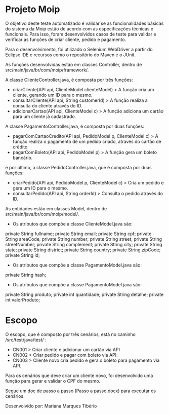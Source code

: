 # Projeto Moip

O objetivo deste teste automatizado é validar se as funcionalidades básicas do sistema da Moip estão de acordo com as especificações técnicas e funcionais. Para isso, foram desenvolvidos casos de teste para validar e verificar as funções de criar cliente, pedido e pagamento.

Para o desenvolvimento, foi utilizado o Selenium WebDriver a partir do Eclipse IDE e recursos como o repositório do Maven e o JUnit.

As funções desenvolvidas estão em classes Controller, dentro de src/main/java/br/com/moip/framework/.

A classe ClienteController.java, é composta por três funções:

* criarCliente(API api, ClienteModel clienteModel) > A função cria um cliente, gerando um ID para o mesmo.
* consultarCliente(API api, String customerId) > A função realiza a consulta do cliente através do ID.
* adicionarCartao(API api, ClienteModel c) > A função adiciona um cartão para um cliente já cadastrado.

A classe PagamentoController.java, é composta por duas funções:

* pagarComCartaoCredito(API api, PedidoModel p, ClienteModel c) > A função realiza o pagamento de um pedido criado, através do cartão de crédito
* pagarComBoleto(API api, PedidoModel p) > A função gera um boleto bancário.

e por último, a classe PedidoController.java, que é composta por duas funções:

* criarPedido(API api, PedidoModel p, ClienteModel c) > Cria um pedido e gera um ID para o mesmo.
* consultarPedido(API api, String orderId) > Consulta o pedido através do ID.

As entidades estão em classes Model, dentro de src/main/java/br/com/moip/model/.

* Os atributos que compõe a classe ClienteModel.java são:

private String fullname; private String email; private String cpf; private String areaCode; private String number; private String street; private String streetNumber; private String complement; private String city; private String state; private String district; private String country; private String zipCode; private String id;

* Os atributos que compõe a classe PagamentoModel.java são:

private String hash;

* Os atributos que compõe a classe PagamentoModel.java são:

private String produto; private int quantidade; private String detalhe; private int valorProduto;

# Escopo

O escopo, que é composto por três cenários, está no caminho /src/test/java/test/ :

* CN001 > Criar cliente e adicionar um cartão via API
* CN002 > Criar pedido e pagar com boleto via API.
* CN003 > Cliente novo cria pedido e gera o boleto para pagamento via API.

Para os cenários que deve criar um cliente novo, foi desenvolvido uma função para gerar e validar o CPF do mesmo.

Segue um doc de passo a passo (Passo a passo.docx) para executar os cenários.

Desenvolvido por: Mariana Marques Tibério
